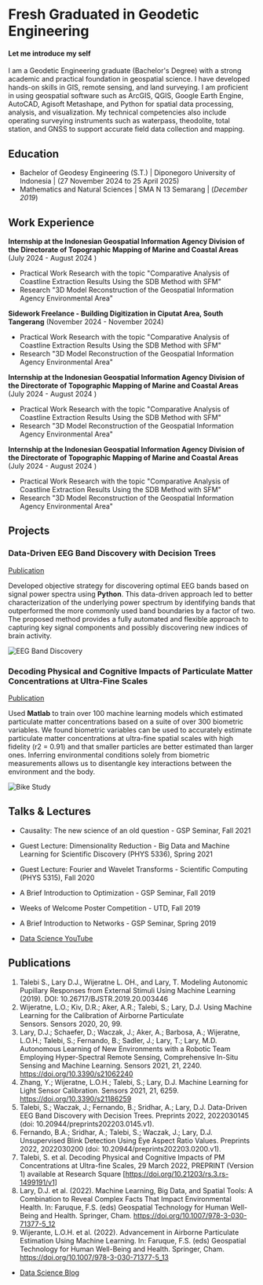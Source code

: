 # Fresh Graduated in Geodetic Engineering 

#### Let me introduce my self

I am a Geodetic Engineering graduate (Bachelor's Degree) with a strong academic and practical foundation in geospatial science. I have developed hands-on skills in GIS, remote sensing, and land surveying. I am proficient in using geospatial software such as ArcGIS, QGIS, Google Earth Engine, AutoCAD, Agisoft Metashape, and Python for spatial data processing, analysis, and visualization. My technical competencies also include operating surveying instruments such as waterpass, theodolite, total station, and GNSS to support accurate field data collection and mapping.

## Education
- Bachelor of Geodesy Engineering (S.T.) | Diponegoro University of Indonesia | (27 November 2024 to 25 April 2025)
- Mathematics and Natural Sciences       | SMA N 13 Semarang                  | (_December 2019_)	 			        		

## Work Experience
**Internship at the Indonesian Geospatial Information Agency Division 
of the Directorate of Topographic Mapping of Marine and Coastal 
Areas** (July 2024 - August 2024 )
- Practical Work Research with the topic "Comparative Analysis of Coastline Extraction Results Using the SDB Method with SFM" 
- Research "3D Model Reconstruction of the Geospatial Information Agency Environmental Area" 

**Sidework Freelance - Building Digitization in Ciputat Area, South Tangerang** (November 2024 - November 2024)
- Practical Work Research with the topic "Comparative Analysis of Coastline Extraction Results Using the SDB Method with SFM" 
- Research "3D Model Reconstruction of the Geospatial Information Agency Environmental Area"

**Internship at the Indonesian Geospatial Information Agency Division 
of the Directorate of Topographic Mapping of Marine and Coastal 
Areas** (July 2024 - August 2024 )
- Practical Work Research with the topic "Comparative Analysis of Coastline Extraction Results Using the SDB Method with SFM" 
- Research "3D Model Reconstruction of the Geospatial Information Agency Environmental Area"

**Internship at the Indonesian Geospatial Information Agency Division 
of the Directorate of Topographic Mapping of Marine and Coastal 
Areas** (July 2024 - August 2024 )
- Practical Work Research with the topic "Comparative Analysis of Coastline Extraction Results Using the SDB Method with SFM" 
- Research "3D Model Reconstruction of the Geospatial Information Agency Environmental Area"

## Projects
### Data-Driven EEG Band Discovery with Decision Trees
[Publication](https://www.mdpi.com/1424-8220/22/8/3048)

Developed objective strategy for discovering optimal EEG bands based on signal power spectra using **Python**. This data-driven approach led to better characterization of the underlying power spectrum by identifying bands that outperformed the more commonly used band boundaries by a factor of two. The proposed method provides a fully automated and flexible approach to capturing key signal components and possibly discovering new indices of brain activity.

![EEG Band Discovery](/assets/img/eeg_band_discovery.jpeg)

### Decoding Physical and Cognitive Impacts of Particulate Matter Concentrations at Ultra-Fine Scales
[Publication](https://www.mdpi.com/1424-8220/22/11/4240)

Used **Matlab** to train over 100 machine learning models which estimated particulate matter concentrations based on a suite of over 300 biometric variables. We found biometric variables can be used to accurately estimate particulate matter concentrations at ultra-fine spatial scales with high fidelity (r2 = 0.91) and that smaller particles are better estimated than larger ones. Inferring environmental conditions solely from biometric measurements allows us to disentangle key interactions between the environment and the body.

![Bike Study](/assets/img/bike_study.jpeg)

## Talks & Lectures
- Causality: The new science of an old question - GSP Seminar, Fall 2021
- Guest Lecture: Dimensionality Reduction - Big Data and Machine Learning for Scientific Discovery (PHYS 5336), Spring 2021
- Guest Lecture: Fourier and Wavelet Transforms - Scientific Computing (PHYS 5315), Fall 2020
- A Brief Introduction to Optimization - GSP Seminar, Fall 2019
- Weeks of Welcome Poster Competition - UTD, Fall 2019
- A Brief Introduction to Networks - GSP Seminar, Spring 2019

- [Data Science YouTube](https://www.youtube.com/channel/UCa9gErQ9AE5jT2DZLjXBIdA)

## Publications
1. Talebi S., Lary D.J., Wijeratne L. OH., and Lary, T. Modeling Autonomic Pupillary Responses from External Stimuli Using Machine Learning (2019). DOI: 10.26717/BJSTR.2019.20.003446
2. Wijeratne, L.O.; Kiv, D.R.; Aker, A.R.; Talebi, S.; Lary, D.J. Using Machine Learning for the Calibration of Airborne Particulate Sensors. Sensors 2020, 20, 99.
3. Lary, D.J.; Schaefer, D.; Waczak, J.; Aker, A.; Barbosa, A.; Wijeratne, L.O.H.; Talebi, S.; Fernando, B.; Sadler, J.; Lary, T.; Lary, M.D. Autonomous Learning of New Environments with a Robotic Team Employing Hyper-Spectral Remote Sensing, Comprehensive In-Situ Sensing and Machine Learning. Sensors 2021, 21, 2240. https://doi.org/10.3390/s21062240
4. Zhang, Y.; Wijeratne, L.O.H.; Talebi, S.; Lary, D.J. Machine Learning for Light Sensor Calibration. Sensors 2021, 21, 6259. https://doi.org/10.3390/s21186259
5. Talebi, S.; Waczak, J.; Fernando, B.; Sridhar, A.; Lary, D.J. Data-Driven EEG Band Discovery with Decision Trees. Preprints 2022, 2022030145 (doi: 10.20944/preprints202203.0145.v1).
6. Fernando, B.A.; Sridhar, A.; Talebi, S.; Waczak, J.; Lary, D.J. Unsupervised Blink Detection Using Eye Aspect Ratio Values. Preprints 2022, 2022030200 (doi: 10.20944/preprints202203.0200.v1).
7. Talebi, S. et al. Decoding Physical and Cognitive Impacts of PM Concentrations at Ultra-fine Scales, 29 March 2022, PREPRINT (Version 1) available at Research Square [https://doi.org/10.21203/rs.3.rs-1499191/v1]
8. Lary, D.J. et al. (2022). Machine Learning, Big Data, and Spatial Tools: A Combination to Reveal Complex Facts That Impact Environmental Health. In: Faruque, F.S. (eds) Geospatial Technology for Human Well-Being and Health. Springer, Cham. https://doi.org/10.1007/978-3-030-71377-5_12
9. Wijerante, L.O.H. et al. (2022). Advancement in Airborne Particulate Estimation Using Machine Learning. In: Faruque, F.S. (eds) Geospatial Technology for Human Well-Being and Health. Springer, Cham. https://doi.org/10.1007/978-3-030-71377-5_13

- [Data Science Blog](https://medium.com/@shawhin)

